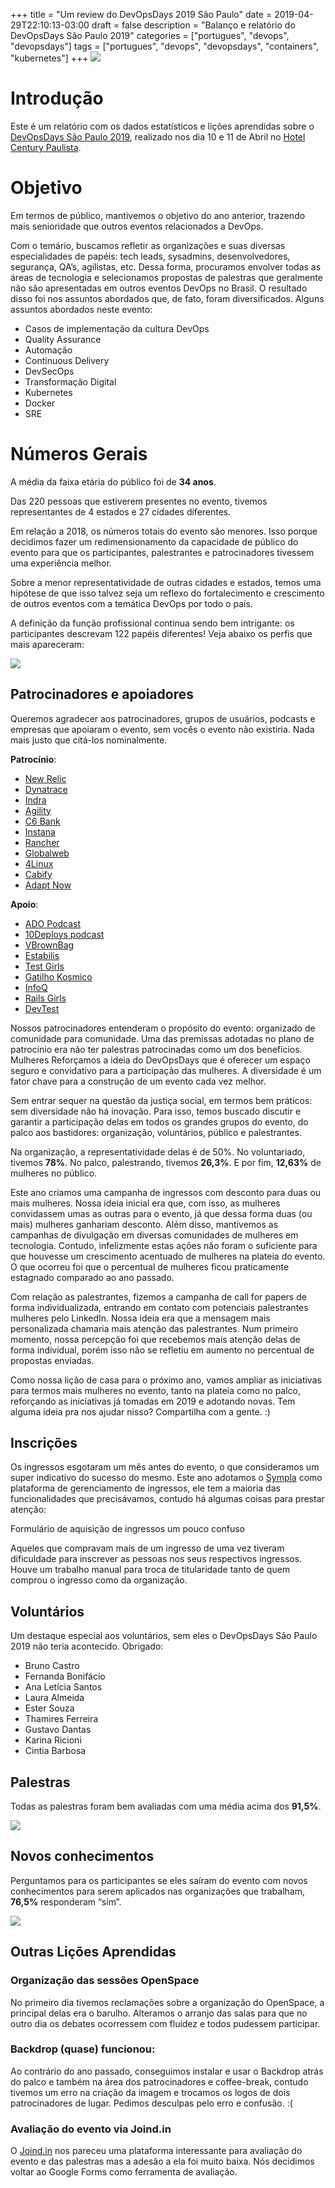 +++
title = "Um review do DevOpsDays 2019 São Paulo"
date = 2019-04-29T22:10:13-03:00
draft = false
description = "Balanço e relatório do DevOpsDays São Paulo 2019"
categories = ["portugues", "devops", "devopsdays"]
tags = ["portugues", "devops", "devopsdays", "containers", "kubernetes"]
+++
![](/images/take_a_note.jpg)

# Introdução 

Este é um relatório com os dados estatísticos e lições aprendidas sobre o [DevOpsDays São Paulo 2019](https://devopsdays.org/events/2019-sao-paulo/welcome/), realizado nos dia 10 e 11 de Abril no [Hotel Century Paulista](https://www.centuryflat.com.br/).

# Objetivo

Em termos de público, mantivemos o objetivo do ano anterior, trazendo mais senioridade que outros eventos relacionados a DevOps. 

Com o temário, buscamos refletir as organizações e suas diversas especialidades de papéis: tech leads, sysadmins, desenvolvedores, segurança, QA’s, agilistas, etc. Dessa forma, procuramos envolver todas as áreas de tecnologia e selecionamos propostas de palestras que geralmente não são apresentadas em outros eventos DevOps no Brasil. O resultado disso foi nos assuntos abordados que, de fato, foram diversificados. Alguns assuntos abordados neste evento:

* Casos de implementação da cultura DevOps
* Quality Assurance
* Automação
* Continuous Delivery
* DevSecOps
* Transformação Digital
* Kubernetes
* Docker
* SRE


# Números Gerais
A média da faixa etária do público foi de **34 anos**. 

Das 220 pessoas que estiverem presentes no evento, tivemos representantes de 4 estados e 27 cidades diferentes. 

Em relação a 2018, os números totais do evento são menores. Isso porque decidimos fazer um redimensionamento da capacidade de público do evento para que os participantes, palestrantes e patrocinadores tivessem uma experiência melhor. 

Sobre a menor representatividade de outras cidades e estados, temos uma hipótese de que isso talvez seja um reflexo do fortalecimento e crescimento de outros eventos com a temática DevOps por todo o país.

A definição da função profissional continua sendo bem intrigante: os participantes descrevam 122 papéis diferentes! Veja abaixo os perfis que mais apareceram:

![](/images/dodsp2019_funcoes_trabalho.png)


## Patrocinadores e apoiadores

Queremos agradecer aos patrocinadores, grupos de usuários, podcasts e empresas que apoiaram o evento, sem vocês o evento não existiria. Nada mais justo que citá-los nominalmente.

__Patrocínio__:

* [New Relic](https://newrelic.com/)
* [Dynatrace](https://www.dynatrace.com/)
* [Indra](https://www.indracompany.com/)
* [Agility](https://somosagility.com.br/)
* [C6 Bank](https://www.c6bank.com.br/)
* [Instana](https://www.instana.com/)
* [Rancher](https://rancher.com/)
* [Globalweb](https://www.globalweb.com.br/)
* [4Linux](https://www.4linux.com.br/)
* [Cabify](https://cabify.com/pt-BR)
* [Adapt Now](https://www.adaptnow.com.br/)

__Apoio__:
* [ADO Podcast](https://www.arresteddevops.com/)
* [10Deploys podcast](https://www.10deploys.com/)
* [VBrownBag](http://vbrownbagbrasil.com.br/)
* [Estabilis](https://www.estabil.is)
* [Test Girls](https://www.meetup.com/pt-BR/test-girls/?_locale=pt-BR)
* [Gatilho Kosmico](http://gatilhokosmico.com.br/)
* [InfoQ](https://www.infoq.com/br/)
* [Rails Girls](http://railsgirls.com/saopaulo)
* [DevTest](https://www.meetup.com/pt-BR/devtestscampinas/)


Nossos patrocinadores entenderam o propósito do evento: organizado de comunidade para comunidade. Uma das premissas adotadas no plano de patrocínio era não ter palestras patrocinadas como um dos benefícios.
Mulheres
Reforçamos a ideia do DevOpsDays que é oferecer um espaço seguro e convidativo para a participação das mulheres. A diversidade é um fator chave para a construção de um evento cada vez melhor. 

Sem entrar sequer na questão da justiça social, em termos bem práticos: sem diversidade não há inovação. Para isso, temos buscado discutir e garantir a participação delas em todos os grandes grupos do evento, do palco aos bastidores: organização, voluntários, público e palestrantes. 

Na organização, a representatividade delas é de 50%. No voluntariado, tivemos **78%**. No palco, palestrando, tivemos **26,3%**. E por fim, **12,63%** de mulheres no público. 

Este ano criamos uma campanha de ingressos com desconto para duas ou mais mulheres. Nossa ideia inicial era que, com isso, as mulheres convidassem umas as outras para o evento, já que dessa forma duas (ou mais) mulheres ganhariam desconto. Além disso, mantivemos as campanhas de divulgação em diversas comunidades de mulheres em tecnologia. Contudo, infelizmente estas ações não foram o suficiente para que houvesse um crescimento acentuado de mulheres na plateia do evento. O que ocorreu foi que o percentual de mulheres ficou praticamente estagnado comparado ao ano passado.

Com relação as palestrantes, fizemos a campanha de call for papers de forma individualizada, entrando em contato com potenciais palestrantes mulheres pelo LinkedIn. Nossa ideia era que a mensagem mais personalizada chamaria mais atenção das palestrantes. Num primeiro momento, nossa percepção foi que recebemos mais atenção delas de forma individual, porém isso não se refletiu em aumento no percentual de propostas enviadas. 

Como nossa lição de casa para o próximo ano, vamos ampliar as iniciativas para termos mais mulheres no evento, tanto na plateia como no palco, reforçando as iniciativas já tomadas em 2019 e adotando novas. Tem alguma ideia pra nos ajudar nisso? Compartilha com a gente. :)

## Inscrições

Os ingressos esgotaram um mês antes do evento, o que consideramos um super indicativo do sucesso do mesmo. Este ano adotamos o [Sympla](https://www.sympla.com.br/) como plataforma de gerenciamento de ingressos, ele tem a maioria das funcionalidades que precisávamos, contudo há algumas coisas para prestar atenção:

Formulário de aquisição de ingressos um pouco confuso

Aqueles que compravam mais de um ingresso de uma vez tiveram dificuldade para inscrever as pessoas nos seus respectivos ingressos. Houve um trabalho manual para troca de titularidade tanto de quem comprou o ingresso como da organização.


## Voluntários

Um destaque especial aos voluntários, sem eles o DevOpsDays São Paulo 2019 não teria acontecido. Obrigado:

* Bruno Castro
* Fernanda Bonifácio
* Ana Letícia Santos
* Laura Almeida
* Ester Souza
* Thamires Ferreira
* Gustavo Dantas
* Karina Ricioni
* Cintia Barbosa


## Palestras
Todas as palestras foram bem avaliadas com uma média acima dos **91,5%**. 

![](/images/dodsp2019_palestras.png)

## Novos conhecimentos
Perguntamos para os participantes se eles saíram do evento com novos conhecimentos para serem aplicados nas organizações que trabalham, **76,5%** responderam “sim”.

![](/images/dodsp2019_conhecimento.png)

## Outras Lições Aprendidas

### Organização das sessões OpenSpace

No primeiro dia tivemos reclamações sobre a organização do OpenSpace, a principal delas era o barulho. Alteramos o arranjo das salas para que no outro dia os debates ocorressem com fluidez e todos pudessem participar.

### Backdrop (quase) funcionou:

Ao contrário do ano passado, conseguimos instalar e usar o Backdrop atrás do palco e também na área dos patrocinadores e coffee-break, contudo tivemos um erro na criação da imagem e trocamos os logos de dois patrocinadores de lugar. Pedimos desculpas pelo erro e confusão. :(

### Avaliação do evento via Joind.in

O [Joind.in](https://joind.in/) nos pareceu uma plataforma interessante para avaliação do evento e das palestras mas a adesão a ela foi muito baixa. Nós decidimos voltar ao Google Forms como ferramenta de avaliação.